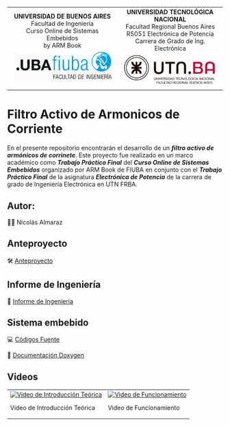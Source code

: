 <div style="text-align: center;">
    <table style="margin: 0 auto; border-collapse: collapse;">
        <tr>
            <td style="text-align: center;">
                <strong>UNIVERSIDAD DE BUENOS AIRES</strong><br>
                Facultad de Ingeniería<br>
                Curso Online de Sistemas Embebidos<br>
		by ARM Book<br>
                <img src="Informe Ingenieria/img/logoUBA.png" width="300"/>
            </td>
            <td style="text-align: center;">
                <strong>UNIVERSIDAD TECNOLÓGICA NACIONAL</strong><br>
                Facultad Regional Buenos Aires<br>
                R5051 Electrónica de Potencia<br>
		Carrera de Grado de Ing. Electrónica<br>
                <img src="Informe Ingenieria/img/logoUTN.png" width="275"/>
            </td>
        </tr>
    </table>
</div>

# Filtro Activo de Armonicos de Corriente

En el presente repositorio encontrarán el desarrollo de un ***filtro activo de armónicos de corrinete***.
Este proyecto fue realizado en un marco académico como ***Trabajo Práctico Final*** del ***Curso Online de Sistemas Embebidos*** organizado por ARM Book de FIUBA en conjunto con el ***Trabajo Práctico Final*** de la asignatura ***Electrónica de Potencia*** de la carrera de grado de Ingeniería Electrónica en UTN FRBA. 

## Autor: 
🧑‍🎓 Nicolás Almaraz

## Anteproyecto

🛠️ [Anteproyecto](https://github.com/NicolasTobiasAlmaraz/filtro_activo_armonicos_corriente/blob/main/Anteproyecto/README.md)

## Informe de Ingeniería

📘 [Informe de Ingeniería](https://github.com/NicolasTobiasAlmaraz/filtro_activo_armonicos_corriente/blob/main/Informe%20Ingenieria/readme.md)


## Sistema embebido

💻 [Códigos Fuente](https://github.com/NicolasTobiasAlmaraz/filtro_activo_armonicos_corriente/tree/main/Sources)

🔗 [Documentación Doxygen](https://rawcdn.githack.com/NicolasTobiasAlmaraz/filtro_activo_armonicos_corriente/50b7d0af559790f539d4cfe7f90ac27d37ef2cf7/Doc%20Firmware/html/index.html)

## Videos

<table>
  <tr>
    <td>
      <a href="https://www.youtube.com/watch?v=d_W_DLnTHeg">
        <img src="https://img.youtube.com/vi/d_W_DLnTHeg/0.jpg" alt="Video de Introducción Teórica" width="300">
      </a>
      <p>Video de Introducción Teórica</p>
    </td>
    <td>
      <a href="https://www.youtube.com/watch?v=SaUtxi-bsFg&lc=Ugy0l7aQObMK8iRjLyR4AaABAg&ab_channel=NicolasAlmaraz">
        <img src="https://img.youtube.com/vi/SaUtxi-bsFg/0.jpg" alt="Video de Funcionamiento" width="300">
      </a>
      <p>Video de Funcionamiento</p>
    </td>
  </tr>
</table>

